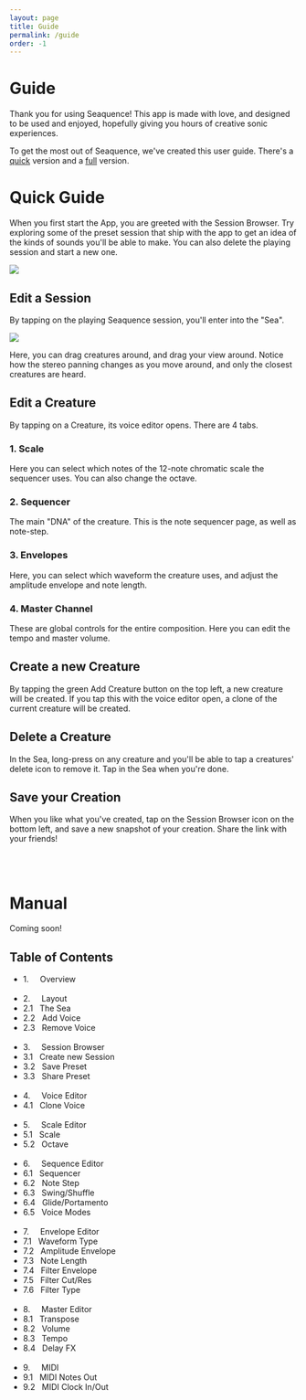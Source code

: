 ```yaml
---
layout: page
title: Guide
permalink: /guide
order: -1
---
```


# Guide

Thank you for using Seaquence! This app is made with love, and designed to be used and enjoyed, hopefully giving you hours of creative sonic experiences.

To get the most out of Seaquence, we've created this user guide. There's a [quick](#quick) version and a [full](#full) version.

<a name="quick"></a>

# Quick Guide

When you first start the App, you are greeted with the Session Browser. Try exploring some of the preset session that ship with the app to get an idea of the kinds of sounds you'll be able to make. You can also delete the playing session and start a new one.

![]({{site.baseurl}}/images/guide/session-browser.png)

## Edit a Session

By tapping on the playing Seaquence session, you'll enter into the "Sea".

![]({{site.baseurl}}/images/guide/sea.png)

Here, you can drag creatures around, and drag your view around. Notice how the stereo panning changes as you move around, and only the closest creatures are heard.

## Edit a Creature

By tapping on a Creature, its voice editor opens. There are 4 tabs.

### 1. Scale

Here you can select which notes of the 12-note chromatic scale the sequencer uses. You can also change the octave.

### 2. Sequencer

The main "DNA" of the creature. This is the note sequencer page, as well as note-step.

### 3. Envelopes

Here, you can select which waveform the creature uses, and adjust the amplitude envelope and note length.

### 4. Master Channel

These are global controls for the entire composition. Here you can edit the tempo and master volume.

## Create a new Creature

By tapping the green Add Creature button on the top left, a new creature will be created. If you tap this with the voice editor open, a clone of the current creature will be created.

## Delete a Creature

In the Sea, long-press on any creature and you'll be able to tap a creatures' delete icon to remove it. Tap in the Sea when you're done.

## Save your Creation

When you like what you've created, tap on the Session Browser icon on the bottom left, and save a new snapshot of your creation. Share the link with your friends!


<br />
<br />

<a name="full"></a>

# Manual

Coming soon!


## Table of Contents

<div>

<ul class="contents">

<li>1.  &nbsp;&nbsp;&nbsp; Overview</li>
<br />

<li>2.  &nbsp;&nbsp;&nbsp; Layout</li>
<li>2.1 &nbsp; The Sea</li>
<li>2.2 &nbsp; Add Voice</li>
<li>2.3 &nbsp; Remove Voice</li>
<br />

<li>3.  &nbsp;&nbsp;&nbsp; Session Browser</li>
<li>3.1 &nbsp; Create new Session</li>
<li>3.2 &nbsp; Save Preset</li>
<li>3.3 &nbsp; Share Preset</li>
<br />

<li>4.  &nbsp;&nbsp;&nbsp; Voice Editor</li>
<li>4.1 &nbsp; Clone Voice</li>
<br />

<li>5.  &nbsp;&nbsp;&nbsp; Scale Editor</li>
<li>5.1 &nbsp; Scale</li>
<li>5.2 &nbsp; Octave</li>
<br />

<li>6.  &nbsp;&nbsp;&nbsp; Sequence Editor</li>
<li>6.1 &nbsp; Sequencer</li>
<li>6.2 &nbsp; Note Step</li>
<li>6.3 &nbsp; Swing/Shuffle</li>
<li>6.4 &nbsp; Glide/Portamento</li>
<li>6.5 &nbsp; Voice Modes</li>
<br />

<li>7.  &nbsp;&nbsp;&nbsp; Envelope Editor</li>
<li>7.1 &nbsp; Waveform Type</li>
<li>7.2 &nbsp; Amplitude Envelope</li>
<li>7.3 &nbsp; Note Length</li>
<li>7.4 &nbsp; Filter Envelope</li>
<li>7.5 &nbsp; Filter Cut/Res</li>
<li>7.6 &nbsp; Filter Type</li>
<br />

<li>8.  &nbsp;&nbsp;&nbsp; Master Editor</li>
<li>8.1 &nbsp; Transpose</li>
<li>8.2 &nbsp; Volume</li>
<li>8.3 &nbsp; Tempo</li>
<li>8.4 &nbsp; Delay FX</li>
<br />

<li>9.  &nbsp;&nbsp;&nbsp; MIDI</li>
<li>9.1 &nbsp; MIDI Notes Out</li>
<li>9.2 &nbsp; MIDI Clock In/Out</li>

</div>

<br />
<br />
<br />


